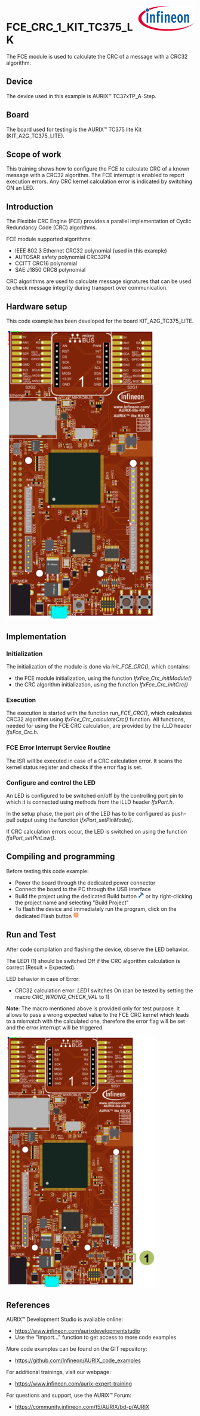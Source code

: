 <img src="./Images/IFX_LOGO_600.gif" align="right" width="150" />  

# FCE_CRC_1_KIT_TC375_LK
The FCE module is used to calculate the CRC of a message with a CRC32 algorithm.

## Device  
The device used in this example is AURIX&trade; TC37xTP_A-Step.

## Board  
The board used for testing is the AURIX&trade; TC375 lite Kit (KIT_A2G_TC375_LITE).

## Scope of work  
This training shows how to configure the FCE to calculate CRC of a known message with a CRC32 algorithm. The FCE interrupt is enabled to report execution errors. Any CRC kernel calculation error is indicated by switching ON an LED.

## Introduction  
The Flexible CRC Engine (FCE) provides a parallel implementation of Cyclic Redundancy Code (CRC) algorithms.

FCE module supported algorithms:
- IEEE 802.3 Ethernet CRC32 polynomial (used in this example)
- AUTOSAR safety polynomial CRC32P4
- CCITT CRC16 polynomial
- SAE J1850 CRC8 polynomial

CRC algorithms are used to calculate message signatures that can be used to check message integrity during transport over communication.

## Hardware setup  
This code example has been developed for the board KIT_A2G_TC375_LITE.
 
<img src="./Images/TC375_LITE_KIT_Top_View.png" width="400" /> 

## Implementation  

### Initialization
The initialization of the module is done via *init_FCE_CRC()*, which contains:
- the FCE module initialization, using the function *IfxFce_Crc_initModule()*
- the CRC algorithm initialization, using the function *IfxFce_Crc_initCrc()*

### Execution
The execution is started with the function *run_FCE_CRC()*, which calculates CRC32 algorithm using *IfxFce_Crc_calculateCrc()* function.
All functions, needed for using the FCE CRC calculation, are provided by the iLLD header *IfxFce_Crc.h*.

### FCE Error Interrupt Service Routine
The ISR will be executed in case of a CRC calculation error. It scans the kernel status register and checks if the error flag is set.

### Configure and control the LED
An LED is configured to be switched on/off by the controlling port pin to which it is connected using methods from the iLLD header *IfxPort.h*.

In the setup phase, the port pin of the LED has to be configured as push-pull output using the function *IfxPort_setPinMode()*.

If CRC calculation errors occur, the LED is switched on using the function *IfxPort_setPinLow()*.

## Compiling and programming  
Before testing this code example:  
- Power the board through the dedicated power connector
- Connect the board to the PC through the USB interface  
- Build the project using the dedicated Build button <img src="./Images/build_activeproj.gif" /> or by right-clicking the project name and selecting "Build Project"  
- To flash the device and immediately run the program, click on the dedicated Flash button <img src="./Images/Widget_Flash.png" width="16"/>

## Run and Test
After code compilation and flashing the device, observe the LED behavior.

The LED1 (1) should be switched Off if the CRC algorithm calculation is correct (Result = Expected).

LED behavior in case of Error:
- CRC32 calculation error: *LED1* switches On (can be tested by setting the macro *CRC_WRONG_CHECK_VAL* to 1)

**Note**: The macro mentioned above is provided only for test purpose. It allows to pass a wrong expected value to the FCE CRC kernel which leads to a mismatch with the calculated one, therefore the error flag will be set and the error interrupt will be triggered.

<img src="./Images/Run_and_Test.png" width="400" />

## References  

AURIX&trade; Development Studio is available online:  
- <https://www.infineon.com/aurixdevelopmentstudio>  
- Use the "Import..." function to get access to more code examples  

More code examples can be found on the GIT repository:  
- <https://github.com/Infineon/AURIX_code_examples>  

For additional trainings, visit our webpage:  
- <https://www.infineon.com/aurix-expert-training>  

For questions and support, use the AURIX&trade; Forum:  
- <https://community.infineon.com/t5/AURIX/bd-p/AURIX>  